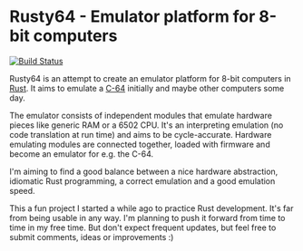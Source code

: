 # Rusty64 - Emulator platform for 8-bit computers

[![Build Status](https://travis-ci.org/zargony/rusty64.svg?branch=master)](https://travis-ci.org/zargony/rusty64)

Rusty64 is an attempt to create an emulator platform for 8-bit computers in [Rust](http://www.rust-lang.org). It aims to emulate a [C-64](http://en.wikipedia.org/wiki/Commodore_64) initially and maybe other computers some day.

The emulator consists of independent modules that emulate hardware pieces like generic RAM or a 6502 CPU. It's an interpreting emulation (no code translation at run time) and aims to be cycle-accurate. Hardware emulating modules are connected together, loaded with firmware and become an emulator for e.g. the C-64.

I'm aiming to find a good balance between a nice hardware abstraction, idiomatic Rust programming, a correct emulation and a good emulation speed.

This a fun project I started a while ago to practice Rust development. It's far from being usable in any way. I'm planning to push it forward from time to time in my free time. But don't expect frequent updates, but feel free to submit comments, ideas or improvements :)
